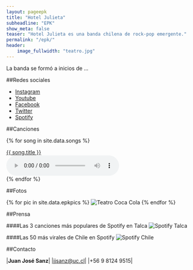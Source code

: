 ```yaml
---
layout: pageepk
title: "Hotel Julieta"
subheadline: "EPK"
show_meta: false
teaser: "Hotel Julieta es una banda chilena de rock-pop emergente."
permalink: "/epk/"
header:
    image_fullwidth: "teatro.jpg"
---
```


La banda se formó a inicios de ...

##Redes sociales


 - [Instagram](http://instagram.com/HotelJulieta)
 - [Youtube](http://youtube.com/HotelJulieta)
 - [Facebook](http://fb.com/HotelJulieta)
 - [Twitter](http://twitter.com/HotelJulietaCL)
 - [Spotify](https://open.spotify.com/artist/4R6ApsFDCgq0nH0K5U9uj8)

##Canciones


{% for song in site.data.songs %}
<div class="row">
  <div class="medium-8 columns t20">
    <a target="_blank" href="{{site.url}}/{{song.download-url}}" download>{{ song.title }}</a>

  </div>
    <audio controls>
      <source src="{{site.url}}/{{song.download-url}}" type="audio/mpeg">
      Your browser does not support the audio tag.
    </audio>
</div>
{% endfor %}

##Fotos

{% for pic in site.data.epkpics %}
![Teatro Coca Cola](/{{pic.source}})
{% endfor %}


##Prensa

####Las 3 canciones más populares de Spotify en Talca
![Spotify Talca](https://lh5.googleusercontent.com/0Vo1ibek5kOKE4L2G1xEYX5mBZWDZh-G2VxSuaOKSkvJ6oNkEANgEQVq6BAMJgL03Tm0FKjyYD-UhsM=w1256-h538)

####Las 50 más virales de Chile en Spotify
![Spotify Chile](https://fbcdn-sphotos-b-a.akamaihd.net/hphotos-ak-xtp1/v/t1.0-9/11822442_491864784321375_6760165495853420254_n.jpg?oh=f8d88be6393acb15fb5b2fe97d126a34&oe=567893EB&__gda__=1453809629_12ca1647e584b5423c7f02501bd7dc27)

##Contacto

 |**Juan José Sanz**|
 |jjsanz@uc.cl|
 |+56 9 8124 9515|

